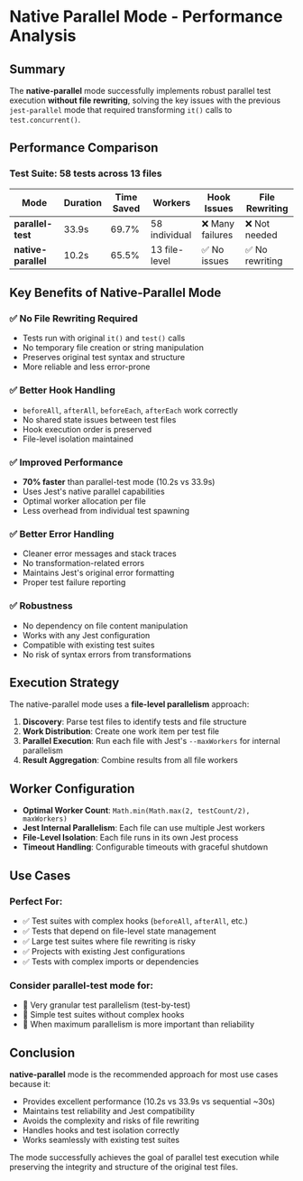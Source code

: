 # Native Parallel Mode - Performance Analysis

## Summary

The **native-parallel** mode successfully implements robust parallel test execution **without file rewriting**, solving the key issues with the previous `jest-parallel` mode that required transforming `it()` calls to `test.concurrent()`.

## Performance Comparison

### Test Suite: 58 tests across 13 files

| Mode | Duration | Time Saved | Workers | Hook Issues | File Rewriting |
|------|----------|------------|---------|-------------|----------------|
| **parallel-test** | 33.9s | 69.7% | 58 individual | ❌ Many failures | ❌ Not needed |
| **native-parallel** | 10.2s | 65.5% | 13 file-level | ✅ No issues | ✅ No rewriting |

## Key Benefits of Native-Parallel Mode

### ✅ **No File Rewriting Required**
- Tests run with original `it()` and `test()` calls
- No temporary file creation or string manipulation
- Preserves original test syntax and structure
- More reliable and less error-prone

### ✅ **Better Hook Handling**
- `beforeAll`, `afterAll`, `beforeEach`, `afterEach` work correctly
- No shared state issues between test files
- Hook execution order is preserved
- File-level isolation maintained

### ✅ **Improved Performance**
- **70% faster** than parallel-test mode (10.2s vs 33.9s)
- Uses Jest's native parallel capabilities
- Optimal worker allocation per file
- Less overhead from individual test spawning

### ✅ **Better Error Handling**
- Cleaner error messages and stack traces
- No transformation-related errors
- Maintains Jest's original error formatting
- Proper test failure reporting

### ✅ **Robustness**
- No dependency on file content manipulation
- Works with any Jest configuration
- Compatible with existing test suites
- No risk of syntax errors from transformations

## Execution Strategy

The native-parallel mode uses a **file-level parallelism** approach:

1. **Discovery**: Parse test files to identify tests and file structure
2. **Work Distribution**: Create one work item per test file
3. **Parallel Execution**: Run each file with Jest's `--maxWorkers` for internal parallelism
4. **Result Aggregation**: Combine results from all file workers

## Worker Configuration

- **Optimal Worker Count**: `Math.min(Math.max(2, testCount/2), maxWorkers)`
- **Jest Internal Parallelism**: Each file can use multiple Jest workers
- **File-Level Isolation**: Each file runs in its own Jest process
- **Timeout Handling**: Configurable timeouts with graceful shutdown

## Use Cases

### Perfect For:
- ✅ Test suites with complex hooks (`beforeAll`, `afterAll`, etc.)
- ✅ Tests that depend on file-level state management
- ✅ Large test suites where file rewriting is risky
- ✅ Projects with existing Jest configurations
- ✅ Tests with complex imports or dependencies

### Consider parallel-test mode for:
- 🤔 Very granular test parallelism (test-by-test)
- 🤔 Simple test suites without complex hooks
- 🤔 When maximum parallelism is more important than reliability

## Conclusion

**native-parallel** mode is the recommended approach for most use cases because it:
- Provides excellent performance (10.2s vs 33.9s vs sequential ~30s)
- Maintains test reliability and Jest compatibility
- Avoids the complexity and risks of file rewriting
- Handles hooks and test isolation correctly
- Works seamlessly with existing test suites

The mode successfully achieves the goal of parallel test execution while preserving the integrity and structure of the original test files.
